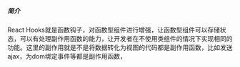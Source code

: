 ##### 简介

React Hooks就是函数钩子，对函数型组件进行增强，让函数型组件可以存储状态，可以有处理副作用函数的能力，让开发者在不使用类组件的情况下实现相同的功能。这里的副作用就是不是将数据转化为视图的代码都是副作用函数，比如发送ajax，为dom绑定事件等都是副作用函数，

